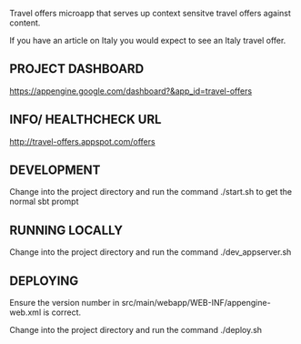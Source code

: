 Travel offers microapp that serves up context sensitve travel offers against content.

If you have an article on Italy you would expect to see an Italy travel offer.

PROJECT DASHBOARD
-----------------

https://appengine.google.com/dashboard?&app_id=travel-offers

INFO/ HEALTHCHECK URL
---------------------

http://travel-offers.appspot.com/offers

DEVELOPMENT
-----------

Change into the project directory and run the command ./start.sh to get the normal sbt prompt


RUNNING LOCALLY
---------------

Change into the project directory and run the command ./dev_appserver.sh

DEPLOYING
---------

Ensure the version number in src/main/webapp/WEB-INF/appengine-web.xml is correct.

Change into the project directory and run the command ./deploy.sh


